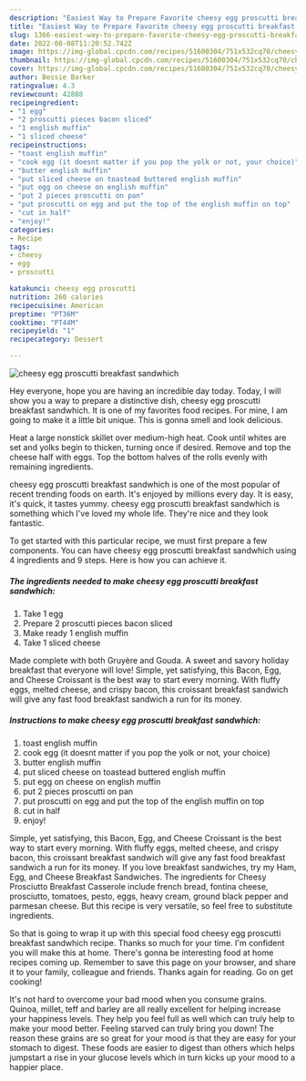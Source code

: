 ```yaml
---
description: "Easiest Way to Prepare Favorite cheesy egg proscutti breakfast sandwhich"
title: "Easiest Way to Prepare Favorite cheesy egg proscutti breakfast sandwhich"
slug: 1366-easiest-way-to-prepare-favorite-cheesy-egg-proscutti-breakfast-sandwhich
date: 2022-08-08T11:20:52.742Z
image: https://img-global.cpcdn.com/recipes/51600304/751x532cq70/cheesy-egg-proscutti-breakfast-sandwhich-recipe-main-photo.jpg
thumbnail: https://img-global.cpcdn.com/recipes/51600304/751x532cq70/cheesy-egg-proscutti-breakfast-sandwhich-recipe-main-photo.jpg
cover: https://img-global.cpcdn.com/recipes/51600304/751x532cq70/cheesy-egg-proscutti-breakfast-sandwhich-recipe-main-photo.jpg
author: Bessie Barker
ratingvalue: 4.3
reviewcount: 42888
recipeingredient:
- "1 egg"
- "2 proscutti pieces bacon sliced"
- "1 english muffin"
- "1 sliced cheese"
recipeinstructions:
- "toast english muffin"
- "cook egg (it doesnt matter if you pop the yolk or not, your choice)"
- "butter english muffin"
- "put sliced cheese on toastead buttered english muffin"
- "put egg on cheese on english muffin"
- "put 2 pieces proscutti on pan"
- "put proscutti on egg and put the top of the english muffin on top"
- "cut in half"
- "enjoy!"
categories:
- Recipe
tags:
- cheesy
- egg
- proscutti

katakunci: cheesy egg proscutti 
nutrition: 260 calories
recipecuisine: American
preptime: "PT36M"
cooktime: "PT44M"
recipeyield: "1"
recipecategory: Dessert

---
```



![cheesy egg proscutti breakfast sandwhich](https://img-global.cpcdn.com/recipes/51600304/751x532cq70/cheesy-egg-proscutti-breakfast-sandwhich-recipe-main-photo.jpg)

Hey everyone, hope you are having an incredible day today. Today, I will show you a way to prepare a distinctive dish, cheesy egg proscutti breakfast sandwhich. It is one of my favorites food recipes. For mine, I am going to make it a little bit unique. This is gonna smell and look delicious.

Heat a large nonstick skillet over medium-high heat. Cook until whites are set and yolks begin to thicken, turning once if desired. Remove and top the cheese half with eggs. Top the bottom halves of the rolls evenly with remaining ingredients.

cheesy egg proscutti breakfast sandwhich is one of the most popular of recent trending foods on earth. It's enjoyed by millions every day. It is easy, it's quick, it tastes yummy. cheesy egg proscutti breakfast sandwhich is something which I've loved my whole life. They're nice and they look fantastic.


To get started with this particular recipe, we must first prepare a few components. You can have cheesy egg proscutti breakfast sandwhich using 4 ingredients and 9 steps. Here is how you can achieve it.

<!--inarticleads1-->

##### The ingredients needed to make cheesy egg proscutti breakfast sandwhich:

1. Take 1 egg
1. Prepare 2 proscutti pieces bacon sliced
1. Make ready 1 english muffin
1. Take 1 sliced cheese


Made complete with both Gruyère and Gouda. A sweet and savory holiday breakfast that everyone will love! Simple, yet satisfying, this Bacon, Egg, and Cheese Croissant is the best way to start every morning. With fluffy eggs, melted cheese, and crispy bacon, this croissant breakfast sandwich will give any fast food breakfast sandwich a run for its money. 

<!--inarticleads2-->

##### Instructions to make cheesy egg proscutti breakfast sandwhich:

1. toast english muffin
1. cook egg (it doesnt matter if you pop the yolk or not, your choice)
1. butter english muffin
1. put sliced cheese on toastead buttered english muffin
1. put egg on cheese on english muffin
1. put 2 pieces proscutti on pan
1. put proscutti on egg and put the top of the english muffin on top
1. cut in half
1. enjoy!


Simple, yet satisfying, this Bacon, Egg, and Cheese Croissant is the best way to start every morning. With fluffy eggs, melted cheese, and crispy bacon, this croissant breakfast sandwich will give any fast food breakfast sandwich a run for its money. If you love breakfast sandwiches, try my Ham, Egg, and Cheese Breakfast Sandwiches. The ingredients for Cheesy Prosciutto Breakfast Casserole include french bread, fontina cheese, prosciutto, tomatoes, pesto, eggs, heavy cream, ground black pepper and parmesan cheese. But this recipe is very versatile, so feel free to substitute ingredients. 

So that is going to wrap it up with this special food cheesy egg proscutti breakfast sandwhich recipe. Thanks so much for your time. I'm confident you will make this at home. There's gonna be interesting food at home recipes coming up. Remember to save this page on your browser, and share it to your family, colleague and friends. Thanks again for reading. Go on get cooking!

It's not hard to overcome your bad mood when you consume grains. Quinoa, millet, teff and barley are all really excellent for helping increase your happiness levels. They help you feel full as well which can truly help to make your mood better. Feeling starved can truly bring you down! The reason these grains are so great for your mood is that they are easy for your stomach to digest. These foods are easier to digest than others which helps jumpstart a rise in your glucose levels which in turn kicks up your mood to a happier place.
